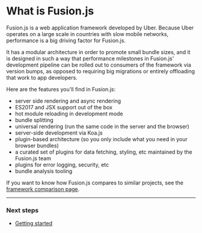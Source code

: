 # What is Fusion.js

Fusion.js is a web application framework developed by Uber. Because Uber operates on a large scale in countries with slow mobile networks, performance is a big driving factor for Fusion.js.

It has a modular architecture in order to promote small bundle sizes, and it is designed in such a way that performance milestones in Fusion.js' development pipeline can be rolled out to consumers of the framework via version bumps, as opposed to requiring big migrations or entirely offloading that work to app developers.

Here are the features you'll find in Fusion.js:

* server side rendering and async rendering
* ES2017 and JSX support out of the box
* hot module reloading in development mode
* bundle splitting
* universal rendering (run the same code in the server and the browser)
* server-side development via Koa.js
* plugin-based architecture (so you only include what you need in your browser bundles)
* a curated set of plugins for data fetching, styling, etc maintained by the Fusion.js team
* plugins for error logging, security, etc
* bundle analysis tooling

If you want to know how Fusion.js compares to similar projects, see the [framework comparison page](framework-comparison.md).

---

### Next steps

* [Getting started](getting-started.md)
